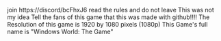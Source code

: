 join https://discord/bcFhxJ6
read the rules and do not leave
This was not my idea
Tell the fans of this game that this was made with github!!!!
The Resolution of this game is 1920 by 1080 pixels (1080p)
This Game's full name is "Windows World: The Game"

